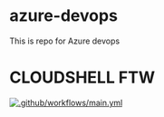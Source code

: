 # azure-devops
This is repo for Azure devops

# CLOUDSHELL FTW


[![.github/workflows/main.yml](https://github.com/sljepic/azure-devops/actions/workflows/main.yml/badge.svg)](https://github.com/sljepic/azure-devops/actions/workflows/main.yml)
